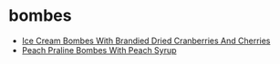 # bombes

 * [Ice Cream Bombes With Brandied Dried Cranberries And Cherries](../index/i/ice-cream-bombes-with-brandied-dried-cranberries-and-cherries-13611.json)
 * [Peach Praline Bombes With Peach Syrup](../index/p/peach-praline-bombes-with-peach-syrup-107039.json)
